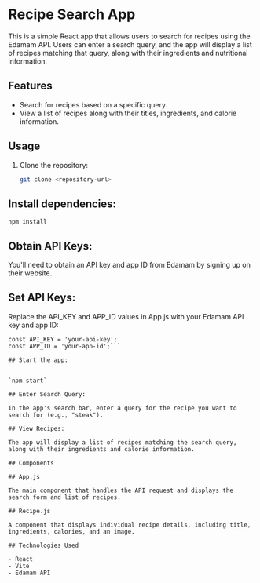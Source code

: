 # Recipe Search App

This is a simple React app that allows users to search for recipes using the Edamam API. Users can enter a search query, and the app will display a list of recipes matching that query, along with their ingredients and nutritional information.

## Features

- Search for recipes based on a specific query.
- View a list of recipes along with their titles, ingredients, and calorie information.

## Usage

1. Clone the repository:

   ```bash
   git clone <repository-url>

## Install dependencies:

`npm install`

## Obtain API Keys:

You'll need to obtain an API key and app ID from Edamam by signing up on their website.

## Set API Keys:

Replace the API_KEY and APP_ID values in App.js with your Edamam API key and app ID:

```
const API_KEY = 'your-api-key';
const APP_ID = 'your-app-id';```

## Start the app:


`npm start`

## Enter Search Query:

In the app's search bar, enter a query for the recipe you want to search for (e.g., "steak").

## View Recipes:

The app will display a list of recipes matching the search query, along with their ingredients and calorie information.

## Components

## App.js

The main component that handles the API request and displays the search form and list of recipes.

## Recipe.js

A component that displays individual recipe details, including title, ingredients, calories, and an image.

## Technologies Used

- React
- Vite
- Edamam API





